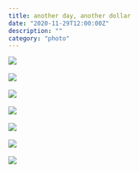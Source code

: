 ```yaml
---
title: another day, another dollar
date: "2020-11-29T12:00:00Z"
description: ""
category: "photo"
---
```


![ ](https://drive.google.com/uc?id=1eLcPwrqpyEiKOj8B4CPYNrylM_sGK48_)
<br><br>
![ ](https://drive.google.com/uc?id=1V4RjOqnaQ5t0cCvV0HDhv6oCQd3w_Cou)
<br><br>
![ ](https://drive.google.com/uc?id=109YTYaUsDu06vHTWQast_Ku8g6VGKcwd)
<br><br>
![ ](https://drive.google.com/uc?id=1EbBPN6sFATyDt7yz7-UOPcN4l-TkOODr)
<br><br>
![ ](https://drive.google.com/uc?id=1VQXInC3k9ddCTdIEPunLBpHSs01075G9)
<br><br>
![ ](https://drive.google.com/uc?id=12DpXvJaUyr2SDeG4X_o1KylFGHFrUtfy)
<br><br>
![ ](https://drive.google.com/uc?id=131VP_6AQsc21QUdh9O-6M7QyxqQSpdnq)
